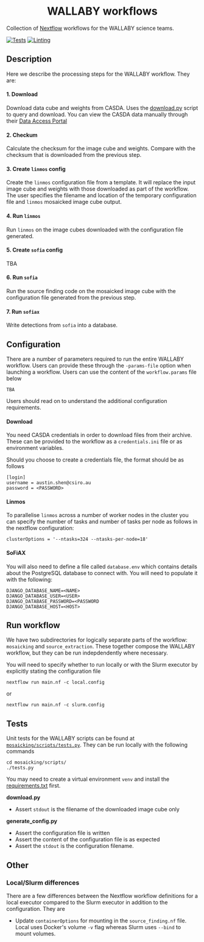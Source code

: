 <h1 align="center">WALLABY workflows</h1>

Collection of [Nextflow](https://www.nextflow.io/) workflows for the WALLABY science teams.

[![Tests](https://github.com/AusSRC/WALLABY_workflow/actions/workflows/tests.yaml/badge.svg)](https://github.com/AusSRC/WALLABY_workflow/actions/workflows/tests.yaml)
[![Linting](https://github.com/AusSRC/WALLABY_workflow/actions/workflows/lint.yaml/badge.svg)](https://github.com/AusSRC/WALLABY_workflow/actions/workflows/lint.yaml)

## Description

Here we describe the processing steps for the WALLABY workflow. They are:

#### 1. Download

Download data cube and weights from CASDA. Uses the [download.py](mosaicking/scripts/download.py) script to query and download. You can view the CASDA data manually through their [Data Access Portal](https://data.csiro.au/collections/domain/casdaObservation/search/)

#### 2. Checkum

Calculate the checksum for the image cube and weights. Compare with the checksum that is downloaded from the previous step.

#### 3. Create `linmos` config

Create the `linmos` configuration file from a template. It will replace the input image cube and weights with those downloaded as part of the workflow. The user specifies the filename and location of the temporary configuration file and `linmos` mosaicked image cube output.

#### 4. Run `linmos`

Run `linmos` on the image cubes downloaded with the configuration file generated.

#### 5. Create `sofia` config

TBA

#### 6. Run `sofia`

Run the source finding code on the mosaicked image cube with the configuration file generated from the previous step. 

#### 7. Run `sofiax`

Write detections from `sofia` into a database.

## Configuration

There are a number of parameters required to run the entire WALLABY workflow. Users can provide these through the `-params-file` option when launching a workflow. Users can use the content of the `workflow.params` file below

```
TBA
```

Users should read on to understand the additional configuration requirements.

#### Download

You need CASDA credentials in order to download files from their archive. These can be provided to the workflow as a `credentials.ini` file or as environment variables.

Should you choose to create a credentials file, the format should be as follows

```
[login]
username = austin.shen@csiro.au
password = <PASSWORD>
```

#### Linmos

To parallelise `linmos` across a number of worker nodes in the cluster you can specify the number of tasks and number of tasks per node as follows in the nextflow configuration:

```
clusterOptions = '--ntasks=324 --ntasks-per-node=18'
```

#### SoFiAX

You will also need to define a file called `database.env` which contains details about the PostgreSQL database to connect with. You will need to populate it with the following:

```
DJANGO_DATABASE_NAME=<NAME>
DJANGO_DATABASE_USER=<USER>
DJANGO_DATABASE_PASSWORD=<PASSWORD
DJANGO_DATABASE_HOST=<HOST>
```

## Run workflow

We have two subdirectories for logically separate parts of the workflow: `mosaicking` and `source_extraction`. These together compose the WALLABY workflow, but they can be run indepdendently where necessary.

You will need to specify whether to run locally or with the Slurm executor by explicitly stating the configuration file

```
nextflow run main.nf -c local.config
```

or

```
nextflow run main.nf -c slurm.config
```

## Tests

Unit tests for the WALLABY scripts can be found at [`mosaicking/scripts/tests.py`](mosaicking/scripts/tests.py). They can be run locally with the following commands

```
cd mosaicking/scripts/
./tests.py
```

You may need to create a virtual environment `venv` and install the [requirements.txt](mosiacking/requirements.txt) first.

**download.py**

* Assert `stdout` is the filename of the downloaded image cube only

**generate_config.py**

* Assert the configuration file is written
* Assert the content of the configuration file is as expected
* Assert the `stdout` is the configuration filename.

## Other

### Local/Slurm differences

There are a few differences between the Nextflow workflow definitions for a local executor compared to the Slurm executor in addition to the configuration. They are

* Update `containerOptions` for mounting in the `source_finding.nf` file. Local uses Docker's volume `-v` flag whereas Slurm uses `--bind` to mount volumes.
